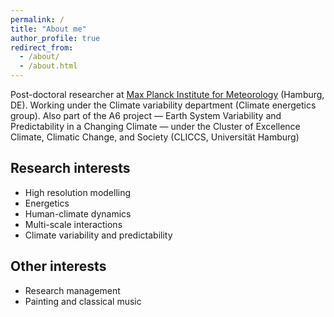 ```yaml
---
permalink: /
title: "About me"
author_profile: true
redirect_from: 
  - /about/
  - /about.html
---
```


Post-doctoral researcher at [Max Planck Institute for Meteorology](https://mpimet.mpg.de/en/homepage) (Hamburg, DE). Working under the Climate variability department (Climate energetics group). Also part of the A6 project — Earth System Variability and Predictability in a Changing Climate — under the Cluster of Excellence Climate, Climatic Change, and Society (CLICCS, Universität Hamburg) 

## Research interests

  * High resolution modelling
  * Energetics
  * Human-climate dynamics
  * Multi-scale interactions
  * Climate variability and predictability

## Other interests    
  * Research management
  * Painting and classical music

